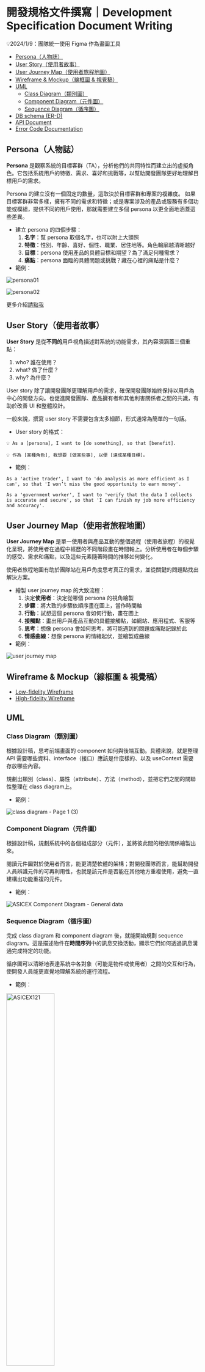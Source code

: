 # **開發規格文件撰寫｜Development Specification Document Writing**
💡2024/1/9：團隊統一使用 Figma 作為畫圖工具

- [Persona（人物誌）](#persona人物誌)
- [User Story（使用者故事）](#user-story使用者故事)
- [User Journey Map（使用者旅程地圖）](#user-journey-map使用者旅程地圖)
- [Wireframe & Mockup（線框圖 & 視覺稿）](#wireframe--mockup線框圖--視覺稿)
- [UML](#uml)
  - [Class Diagram（類別圖）](#class-diagram類別圖)
  - [Component Diagram（元件圖）](#component-diagram元件圖)
  - [Sequence Diagram（循序圖）](#sequence-diagram循序圖)
- [DB schema (ER-D)](#db-schema-er-d)
- [API Document](#api-document)
- [Error Code Documentation](#error-code-documentation)

## Persona（人物誌）

**Persona** 是觀察系統的目標客群（TA），分析他們的共同特性而建立出的虛擬角色。它包括系統用戶的特徵、需求、喜好和挑戰等，以幫助開發團隊更好地理解目標用戶的需求。

Persona 的建立沒有一個固定的數量，這取決於目標客群和專案的複雜度。 如果目標客群非常多樣，擁有不同的需求和特徵；或是專案涉及的產品或服務有多個功能或模組，提供不同的用戶使用，那就需要建立多個 persona 以更全面地涵蓋這些差異。

- 建立 persona 的四個步驟：
    1. **名字**：幫 persona 取個名字，也可以附上大頭照
    2. **特徵**：性別、年齡、喜好、個性、職業、居住地等。角色輪廓越清晰越好
    3. **目標**：persona 使用產品的具體目標和期望？為了滿足何種需求？
    4. **痛點**：persona 面臨的具體問題或挑戰？藏在心裡的痛點是什麼？
- 範例：

![persona01](https://github.com/CAFECA-IO/KnowledgeManagement/assets/114177573/3aa3c1c2-c483-46b0-b875-6b673c6addb3)

![persona02](https://github.com/CAFECA-IO/KnowledgeManagement/assets/114177573/3877cb2f-4c06-49d7-a4cc-82ff61399a83)

更多介紹[請點我](https://github.com/CAFECA-IO/KnowledgeManagement/blob/master/UX/persona-and-empathy-map.md)

## User Story（使用者故事）

**User Story** 是從**不同的**用戶視角描述對系統的功能需求，其內容須涵蓋三個重點：

1. who? 誰在使用？
2. what? 做了什麼？
3. why? 為什麼？

User story 除了讓開發團隊更理解用戶的需求，確保開發團隊始終保持以用戶為中心的開發方向。也促進開發團隊、產品擁有者和其他利害關係者之間的共識，有助於改善 UI 和整體設計。

一般來說，撰寫 user story 不需要包含太多細節，形式通常為簡單的一句話。

- User story 的格式：

```
💡 As a [persona], I want to [do something], so that [benefit].
```

```
💡 作為 [某種角色], 我想要 [做某些事], 以便 [達成某種目標]。
```

- 範例：

```
As a 'active trader', I want to 'do analysis as more efficient as I can', so that 'I won’t miss the good opportunity to earn money'.
```

```
As a 'government worker', I want to 'verify that the data I collects is accurate and secure', so that 'I can finish my job more efficiency and accuracy'.
```

## User Journey Map（使用者旅程地圖）

**User Journey Map** 是單一使用者與產品互動的整個過程（使用者旅程）的視覺化呈現，將使用者在過程中經歷的不同階段畫在時間軸上。分析使用者在每個步驟的感受、需求和痛點，以及這些元素隨著時間的推移如何變化。

使用者旅程地圖有助於團隊站在用戶角度思考真正的需求，並從關鍵的問題點找出解決方案。

- 繪製 user journey map 的大致流程：
    1. 決定**使用者**：決定從哪個 persona 的視角繪製
    2. **步驟**：將大致的步驟依順序畫在圖上，當作時間軸
    3. **行動**：試想這個 persona 會如何行動，畫在圖上
    4. **接觸點**：畫出用戶與產品互動的具體接觸點，如網站、應用程式、客服等
    5. **思考**：想像 persona 會如何思考，將可能遇到的問題或痛點記錄於此
    6. **情感曲線**：想像 persona 的情緒起伏，並繪製成曲線
- 範例：

![user journey map](https://github.com/CAFECA-IO/KnowledgeManagement/assets/114177573/9922a176-af97-416f-a107-955b6800afa1)

## Wireframe & Mockup（線框圖 & 視覺稿）

- [Low-fidelity Wireframe](https://github.com/CAFECA-IO/KnowledgeManagement/blob/master/UX/low-fidelity-wireframe.md)
- [High-fidelity Wireframe](https://github.com/CAFECA-IO/KnowledgeManagement/blob/master/UI/high-fidelity-wireframe.md)

## UML

### Class Diagram（類別圖）

根據設計稿，思考前端畫面的 component 如何與後端互動。具體來說，就是整理 API 需要哪些資料、interface（接口）應該是什麼樣的、以及 useContext 需要存放哪些內容。

規劃出類別（class）、屬性（attribute）、方法（method），並把它們之間的關聯性整理在 class diagram上。 

- 範例：

![class diagram - Page 1 (3)](https://user-images.githubusercontent.com/17249354/209104999-3f9dc995-67d0-4461-b704-4c3d94fa8fb9.jpeg)
### Component Diagram（元件圖）

根據設計稿，規劃系統中的各個組成部分（元件），並將彼此間的相依關係繪製出來。

閱讀元件圖對於使用者而言，能更清楚軟體的架構；對開發團隊而言，能幫助開發人員辨識元件的可再利用性，也就是該元件是否能在其他地方重複使用，避免一直建構出功能重複的元件。

- 範例：

![ASICEX Component Diagram - General data](https://github.com/CAFECA-IO/ASICEX/assets/114177573/6db663a4-431d-4e27-a14b-63cd1fd14540)

### Sequence Diagram（循序圖）

完成 class diagram 和 component diagram 後，就能開始規劃 sequence diagram。這是描述物件在**時間序列**中的訊息交換活動，顯示它們如何透過訊息溝通完成特定的功能。

循序圖可以清晰地表達系統中各對象（可能是物件或使用者）之間的交互和行為，使開發人員能更直覺地理解系統的運行流程。

- 範例：

<img src="https://github.com/CAFECA-IO/Documents/assets/114177573/0a9ed919-5a6b-411c-a198-638d31cd46cc" alt="ASICEX121" width="50%" height="50%" />

## DB schema (ER-D)

有了前端的 UML 圖後就可以開始設計 DB 了。整理出 DB 的資料表和欄位設計，並將系統中實體間的相互關聯繪製成 ER Diagram （實體關係圖）。

- 設計 DB schema 的大致步驟：
    1. 閱讀前端的 API 需求，思考 DB 的大致規格
    2. 確認屬性類型、命名是否符合[命名規範](https://github.com/CAFECA-IO/WorkGuidelines/blob/main/technology/coding-convention/naming-convention.md)等
    3. 進行資料庫正規化
    4. 繪製圖表

> 需要注意的是：使用不同的資料庫，正規化的程度會有所不同。如果使用的是 RDB，就需要進行到 3NF；而 NoSQL 的設計較為彈性，因此沒有這麼嚴格的要求。

DB 文件中需要定義屬性的名稱、類型、簡短的描述、是否必要以及索引。

- 範例：

| 屬性名稱 | 屬性類型 | 描述 | 是否必要 | 索引 |
| --- | --- | --- | --- | --- |
| _id | ObjectId | 資料唯一識別ID | 是 | PK |
| user_address | ObjectId (ref: User) | 使用者地址的參考ID | 是 | FK |
| currency | string | 貨幣類型 | 是 |  |
| available | string | 可用餘額 | 是 |  |
| locked | string | 鎖定餘額 | 是 |  |
| block_number | number | 區塊編號 | 是 |  |
| created_at | number | 記錄創建的時間戳 (秒) | 是 |  |
| updated_at | number | 記錄更新的時間戳 (秒) | 是 |  |

接下來繪製 ER Diagram 。屬性列在實體框中，用線條相連表示彼此間的關係，並標註關係的型態（一對一、一對多、多對多等）。外鍵可以用箭頭指向被參照的實體表示。

- 範例：

<img src="https://user-images.githubusercontent.com/17249354/232969238-b1646c7e-1f39-4698-b663-44bf5f55a758.png" alt="ERD" width="50%" height="50%" />

## API D**ocument**

API 文件是用來記錄 API 的詳細資訊(包括功能、參數、回傳值等)，幫助前端開發人員了解每支 API 的操作指南。它會記錄在每個專案的 wiki 中，讓開發人員可以快速查閱。以 iSunFA 的 API 文件作為範例：

![截圖 2024-06-05 下午2 54 27](https://github.com/CAFECA-IO/WorkGuidelines/assets/114177573/9a6b4ab9-b298-4d29-baf8-a67e3d088f09)

![截圖 2024-06-05 下午2 56 12](https://github.com/CAFECA-IO/WorkGuidelines/assets/114177573/ceac570d-c78e-4028-90a0-fcfbb5a77e5f)

![截圖 2024-06-05 下午3 07 17](https://github.com/CAFECA-IO/WorkGuidelines/assets/114177573/89600871-b074-4ea5-9b5a-fb97d90a1fa4)


### 版本號

用來區分不同版本的 API，讓前端開發人員知道應該使用哪個版本的 API。

### 編號

每個專案會有個別的編號規則，新增 API 前請先參閱目錄和編號規則，避免跳號或重複編號。

### 目錄

API 文件的開頭和側欄會有所有 API 的目錄，新增 API 時記得這兩處也要加上。標題有規定的格式：

![截圖 2024-06-05 下午3 44 53](https://github.com/CAFECA-IO/WorkGuidelines/assets/114177573/eec42ccb-ef8c-4d2c-9346-ca0ef842e666)

- API 編號：如前述。
- HTTP 方法和 URL：說明 API 的請求方法(GET, POST, PUT, DELETE)和 URL，其中也包含所需的請求參數。
- 設計稿編號：需紀錄 API 功能對應的設計稿編號，可以在畫面的右上角找到：
    
![截圖 2024-06-05 下午3 53 08](https://github.com/CAFECA-IO/WorkGuidelines/assets/114177573/2f2d15b4-ee56-4586-99f7-d63a51f38ecc)

### 內容

API 的內容說明也有規定的格式，請參考以下：

# API Example

- description: some description

## Request

### Request URL

```tsx
GET /example
```

### Parameters

| name | type | description | required | default |
| --- | --- | --- | --- | --- |

### **Query**

| name | type | description | required | default |
| --- | --- | --- | --- | --- |

### **Headers**

| Name | Type | Description | Required |
| --- | --- | --- | --- |

### **Body**

| Name | Type | Description |
| --- | --- | --- |

### Request Example

```tsx
GET /example
```

### **Body** Example

```json
{
    "id":"example"
}
```

## Response

### Response Parameters

| name | type | description |
| --- | --- | --- |

### Response Example

- 成功的回傳

```json
{
    "powerby": "ISunFa api 1.0.0",
    "success": true,
    "code":  "00000000",
    "message": "example",
    "payload": "example",
}
```

- 失敗的回傳

```json
{
    "powerby": "ISunFa api 1.0.0",
    "success": false,
    "code":  "09000000",
    "message": "fail request",
    "payload": null
}
```

格式說明：

- **Request URL**：API 的請求方法和 URL
- **Parameters**：記錄每個請求參數的名稱、類型、描述、是否必填以及預設值
- **Query**：記錄每個查詢參數的名稱、類型、描述、是否必填以及預設值
- **Headers**：記錄 Headers 的名稱、類型、描述、是否必填
- **Body**：記錄 Body 的接口格式，應和前端的 interface 保持一致
- **Request Example**：一個可以成功回傳的請求示例
- **Body Example**：一個可以成功回傳的 Body 示例
- **Response Parameters**：記錄回傳的接口格式，應和前端的 interface 保持一致
- **Response Example**：這裡應記錄成功和失敗的回傳示例

```
⚠️ 請注意：調整 API 文件前請先告知你的工作夥伴，以免多人同時操作導致編輯內容丟失！
```

## Error Code Documentation

Error Code 文件是 API 文件的一部分，用於記錄 API 在各種情況下返回的錯誤代碼，以及這些代碼的分類和簡短描述。讓前端開發人員知道捕捉到錯誤時，應該作何處理。

範例格式如下：

## Error Code Example

### success

| code | description |
| --- | --- |
| 00000000 | success |

### API

| code | description |
| --- | --- |
| 10000000 | server error |
| 10000001 | invalid input |

錯誤代碼的規則依據各個專案有所不同，不過一般情況下，前兩到三位代表錯誤的分類。以上述範例來說，開頭 `000` 是回傳成功、`100` 則是和 API 有關的錯誤。

最後四位代表具體的編碼，將各個錯誤代碼從 0000~9999 依序編號。 所以 `10000000` 表示這是 API 的錯誤 ，編號為 0000。

